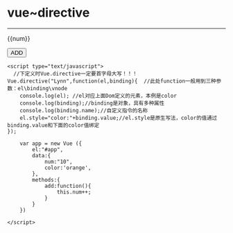 <!DOCTYPE html>
<html lang="en">
<head>
    <meta charset="UTF-8">
    <script type="text/javascript" src="Vue.js"></script>
    <title>DIRECTIVE</title>
</head>
<body>
    <h1>vue~directive</h1>
    <hr>
    <div id="app">
        <div v-Lynn="color">{{num}}</div>
        <p><button @click="add">ADD</button></p>
    </div>

    <script type="text/javascript">
      //下定义时Vue.directive一定要首字母大写！！！
    Vue.directive("Lynn",function(el,binding){  //此处function一般用到三种参数：el\binding\vnode
        console.log(el); //el对应上面Dom定义的元素，本例是color
        console.log(binding);//binding是对象，具有多种属性
        console.log(binding.name);//自定义指令的名称
        el.style="color:"+binding.value;//el.style是原生写法，color的值通过binding.value和下面的color值绑定
    });

        var app = new Vue ({
            el:"#app",
            data:{
                num:"10",
                color:'orange',
            },
            methods:{
                add:function(){
                    this.num++;
                }
            }
        })
            
    </script>
</body>
</html>
